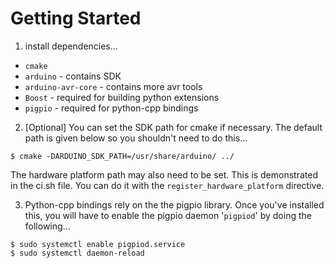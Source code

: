 # Getting Started

1. install dependencies...
* `cmake`
* `arduino` - contains SDK
* `arduino-avr-core` - contains more avr tools
* `Boost` - required for building python extensions
* `pigpio` - required for python-cpp bindings

2. [Optional] You can set the SDK path for cmake if necessary. The default path is given below so you shouldn't need to do this...
```console
$ cmake -DARDUINO_SDK_PATH=/usr/share/arduino/ ../
```
The hardware platform path may also need to be set. This is demonstrated in the ci.sh file. You can do it with the `register_hardware_platform` directive.

3. Python-cpp bindings rely on the the pigpio library. Once you've installed this, you will have to enable the pigpio daemon '`pigpiod`' by doing the following...
```console
$ sudo systemctl enable pigpiod.service
$ sudo systemctl daemon-reload
```